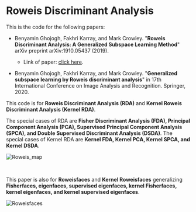 # Roweis Discriminant Analysis

This is the code for the following papers:

- Benyamin Ghojogh, Fakhri Karray, and Mark Crowley. "**Roweis Discriminant Analysis: A Generalized Subspace Learning Method**" arXiv preprint arXiv:1910.05437 (2019).
  - Link of paper: [click here](https://arxiv.org/abs/1910.05437).

- Benyamin Ghojogh, Fakhri Karray, and Mark Crowley. "**Generalized subspace learning by Roweis discriminant analysis**" in 17th International  Conference on Image Analysis and Recognition. Springer, 2020.

This code is for **Roweis Discriminant Analysis (RDA)** and **Kernel Roweis Discriminant Analysis (Kernel RDA)**. 

The special cases of RDA are **Fisher Discriminant Analysis (FDA), Principal Component Analysis (PCA), Supervised Principal Component Analysis (SPCA), and Double Supervised Discriminant Analysis (DSDA)**. 
The special cases of Kernel RDA are **Kernel FDA, Kernel PCA, Kernel SPCA, and Kernel DSDA**.

![Roweis_map](https://user-images.githubusercontent.com/66282117/83956306-87e13e80-a82a-11ea-92a9-21c8ea938486.png)

<br>

This paper is also for **Roweisfaces** and **Kernel Roweisfaces** generalizing **Fisherfaces, eigenfaces, supervised eigenfaces, kernel Fisherfaces, kernel eigenfaces, and kernel supervised eigenfaces**. 

![Roweisfaces](https://user-images.githubusercontent.com/66282117/83956314-acd5b180-a82a-11ea-8597-3bc2ceca98b5.png)
